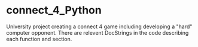 # connect_4_Python
University project creating a connect 4 game including developing a "hard" computer opponent.
There are relevent DocStrings in the code describing each function and section.
